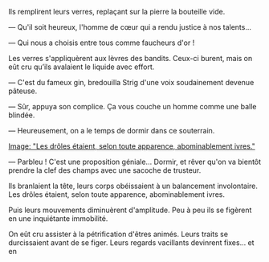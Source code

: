Ils remplirent leurs verres, replaçant sur la pierre la bouteille vide.

— Qu'il soit heureux, l'homme de cœur qui a rendu justice à nos talents...

— Qui nous a choisis entre tous comme faucheurs d'or !

Les verres s'appliquèrent aux lèvres des bandits. Ceux-ci burent, mais on
eût cru qu’ils avalaient le liquide avec effort.

— C'est du fameux gin, bredouilla Strig d'une voix soudainement devenue pâteuse.

— Sûr, appuya son complice. Ça vous couche un homme comme une balle blindée.

— Heureusement, on a le temps de dormir dans ce souterrain.

[Image: "Les drôles étaient, selon toute apparence, abominablement ivres."](../images/1-page-336.JPG)

— Parbleu ! C'est une proposition géniale... Dormir, et rêver qu'on va
bientôt prendre la clef des champs avec une sacoche de trusteur.

Ils branlaient la tête, leurs corps obéissaient à un balancement involontaire. Les drôles étaient, selon toute apparence, abominablement ivres.

Puis leurs mouvements diminuèrent d'amplitude. Peu à peu ils se figèrent en une inquiétante immobilité.

On eût cru assister à la pétrification d'êtres animés. Leurs traits se durcissaient avant de se figer. Leurs regards vacillants devinrent fixes... et en
